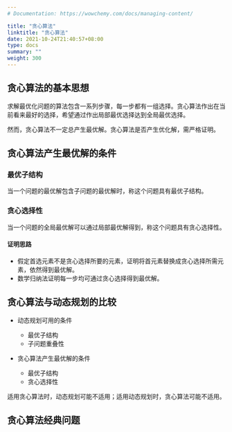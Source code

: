```yaml
---
# Documentation: https://wowchemy.com/docs/managing-content/

title: "贪心算法"
linktitle: "贪心算法"
date: 2021-10-24T21:40:57+08:00
type: docs
summary: ""
weight: 300
---
```


<!--more-->

## 贪心算法的基本思想

求解最优化问题的算法包含一系列步骤，每一步都有一组选择。贪心算法作出在当前看来最好的选择，希望通过作出局部最优选择达到全局最优选择。

然而，贪心算法不一定总产生最优解。贪心算法是否产生优化解，需严格证明。

## 贪心算法产生最优解的条件

### 最优子结构

当一个问题的最优解包含子问题的最优解时，称这个问题具有最优子结构。

### 贪心选择性

当一个问题的全局最优解可以通过局部最优解得到，称这个问题具有贪心选择性。

#### 证明思路

- 假定首选元素不是贪心选择所要的元素，证明将首元素替换成贪心选择所需元素，依然得到最优解。
- 数学归纳法证明每一步均可通过贪心选择得到最优解。

## 贪心算法与动态规划的比较

- 动态规划可用的条件
  - 最优子结构
  - 子问题重叠性

- 贪心算法产生最优解的条件
  - 最优子结构
  - 贪心选择性

适用贪心算法时，动态规划可能不适用；适用动态规划时，贪心算法可能不适用。

## 贪心算法经典问题

